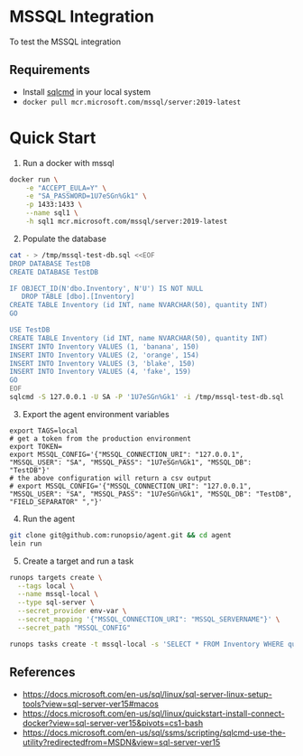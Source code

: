 # MSSQL Integration

To test the MSSQL integration

## Requirements

- Install [sqlcmd](https://docs.microsoft.com/en-us/sql/linux/sql-server-linux-setup-tools?view=sql-server-ver15#macos) in your local system
- `docker pull mcr.microsoft.com/mssql/server:2019-latest`

# Quick Start

1. Run a docker with mssql

```sh
docker run \
    -e "ACCEPT_EULA=Y" \
    -e "SA_PASSWORD=1U7eSGn%Gk1" \
    -p 1433:1433 \
    --name sql1 \
    -h sql1 mcr.microsoft.com/mssql/server:2019-latest
```

2. Populate the database

```sh
cat - > /tmp/mssql-test-db.sql <<EOF
DROP DATABASE TestDB
CREATE DATABASE TestDB

IF OBJECT_ID(N'dbo.Inventory', N'U') IS NOT NULL
   DROP TABLE [dbo].[Inventory]
CREATE TABLE Inventory (id INT, name NVARCHAR(50), quantity INT)
GO

USE TestDB
CREATE TABLE Inventory (id INT, name NVARCHAR(50), quantity INT)
INSERT INTO Inventory VALUES (1, 'banana', 150)
INSERT INTO Inventory VALUES (2, 'orange', 154)
INSERT INTO Inventory VALUES (3, 'blake', 150)
INSERT INTO Inventory VALUES (4, 'fake', 159)
GO
EOF
sqlcmd -S 127.0.0.1 -U SA -P '1U7eSGn%Gk1' -i /tmp/mssql-test-db.sql
```

3. Export the agent environment variables

```env
export TAGS=local
# get a token from the production environment
export TOKEN=
export MSSQL_CONFIG='{"MSSQL_CONNECTION_URI": "127.0.0.1", "MSSQL_USER": "SA", "MSSQL_PASS": "1U7eSGn%Gk1", "MSSQL_DB": "TestDB"}'
# the above configuration will return a csv output
# export MSSQL_CONFIG='{"MSSQL_CONNECTION_URI": "127.0.0.1", "MSSQL_USER": "SA", "MSSQL_PASS": "1U7eSGn%Gk1", "MSSQL_DB": "TestDB", "FIELD_SEPARATOR" ","}'
```

4. Run the agent

```sh
git clone git@github.com:runopsio/agent.git && cd agent
lein run
```

5. Create a target and run a task

```sh
runops targets create \
  --tags local \
  --name mssql-local \
  --type sql-server \
  --secret_provider env-var \
  --secret_mapping '{"MSSQL_CONNECTION_URI": "MSSQL_SERVERNAME"}' \
  --secret_path "MSSQL_CONFIG"

runops tasks create -t mssql-local -s 'SELECT * FROM Inventory WHERE quantity > 152'
```

## References

- https://docs.microsoft.com/en-us/sql/linux/sql-server-linux-setup-tools?view=sql-server-ver15#macos
- https://docs.microsoft.com/en-us/sql/linux/quickstart-install-connect-docker?view=sql-server-ver15&pivots=cs1-bash
- https://docs.microsoft.com/en-us/sql/ssms/scripting/sqlcmd-use-the-utility?redirectedfrom=MSDN&view=sql-server-ver15